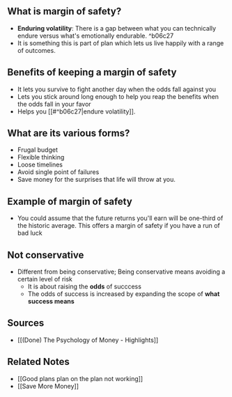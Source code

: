 ## What is margin of safety?
- **Enduring volatility**: There is a gap between what you can technically endure versus what's emotionally endurable. ^b06c27
- It is something this is part of plan which lets us live happily with a range of outcomes.

## Benefits of keeping a margin of safety
- It lets you survive to fight another day when the odds fall against you
- Lets you stick around long enough to help you reap the benefits when the odds fall in your favor
- Helps you [[#^b06c27|endure volatility]].

## What are its various forms?
- Frugal budget
- Flexible thinking
- Loose timelines
- Avoid single point of failures
- Save money for the surprises that life will throw at you.

## Example of margin of safety
- You could assume that the future returns you'll earn will be one-third of the historic average. This offers a margin of safety if you have a run of bad luck

## Not conservative
- Different from being conservative; Being conservative means avoiding a certain level of risk
	- It is about raising the **odds** of succcess
	- The odds of success is increased by expanding the scope of **what success means**

## Sources
- [[(Done) The Psychology of Money - Highlights]]

## Related Notes
- [[Good plans plan on the plan not working]] 
- [[Save More Money]]